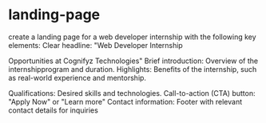# landing-page
create a landing page for a web developer internship with the following key elements:
Clear headline: "Web Developer Internship

Opportunities at Cognifyz Technologies"
Brief introduction: Overview of the internshipprogram and duration.
Highlights: Benefits of the internship, such as real-world experience and mentorship.

Qualifications: Desired skills and technologies.
Call-to-action (CTA) button: "Apply Now" or "Learn more"
Contact information: Footer with relevant contact details for inquiries
